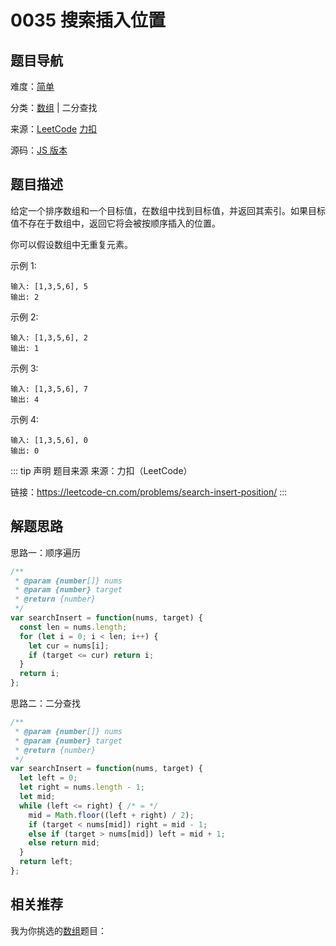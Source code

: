 # 0035 搜索插入位置



## 题目导航

难度：[简单](/solution/easy/)

分类：[数组](/art/array.html) | 二分查找

来源：[LeetCode](https://leetcode.com/problems/search-insert-position/)  [力扣](https://leetcode-cn.com/problems/search-insert-position/)

源码：[JS 版本](https://github.com/swpuLeo/leetcode/blob/master/src/easy/0035-search-insert-position.js)






## 题目描述

给定一个排序数组和一个目标值，在数组中找到目标值，并返回其索引。如果目标值不存在于数组中，返回它将会被按顺序插入的位置。

你可以假设数组中无重复元素。

示例 1:

```
输入: [1,3,5,6], 5
输出: 2
```



示例 2:

```
输入: [1,3,5,6], 2
输出: 1
```



示例 3:

```
输入: [1,3,5,6], 7
输出: 4
```



示例 4:

```
输入: [1,3,5,6], 0
输出: 0
```



::: tip 声明 题目来源
来源：力扣（LeetCode）

链接：https://leetcode-cn.com/problems/search-insert-position/
:::



## 解题思路

思路一：顺序遍历

```js
/**
 * @param {number[]} nums
 * @param {number} target
 * @return {number}
 */
var searchInsert = function(nums, target) {
  const len = nums.length;
  for (let i = 0; i < len; i++) {
    let cur = nums[i];
    if (target <= cur) return i;
  }
  return i;
};
```



思路二：二分查找

```js
/**
 * @param {number[]} nums
 * @param {number} target
 * @return {number}
 */
var searchInsert = function(nums, target) {
  let left = 0;
  let right = nums.length - 1;
  let mid;
  while (left <= right) { /* = */
    mid = Math.floor((left + right) / 2);
    if (target < nums[mid]) right = mid - 1;
    else if (target > nums[mid]) left = mid + 1;
    else return mid;
  }
  return left;
};
```





## 相关推荐

我为你挑选的[数组](/art/array.html)题目：

